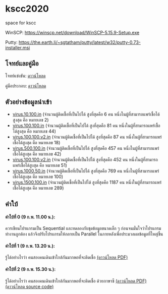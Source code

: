 # kscc2020

space for kscc  

WinSCP: https://winscp.net/download/WinSCP-5.15.9-Setup.exe

Putty: https://the.earth.li/~sgtatham/putty/latest/w32/putty-0.73-installer.msi

## โจทย์และคู่มือ

โจทย์แข่งขัน: [ดาวน์โหลด](task/c_virus_1_0_0.pdf) 

คู่มือประกอบ: [ดาวน์โหลด](KSCC_CONTEST_MANUAL.pdf) 

## ตัวอย่างข้อมูลนำเข้า

+ [virus.10.100.in](testcase/virus.10.100.in) (จำนวนผู้ติดเชื้อที่เป็นไปได้ สูงที่สุดคือ 6 คน หนึ่งในผู้ที่สามารถแพร่เชื้อได้สูงสุด คือ หมายเลข 2)
+ [virus.100.100.in](testcase/virus.100.100.in) (จำนวนผู้ติดเชื้อที่เป็นไปได้ สูงที่สุดคือ 81 คน หนึ่งในผู้ที่สามารถแพร่เชื้อได้สูงสุด คือ หมายเลข 44)
+ [virus.100.100.v2.in](testcase/virus.100.100.v2.in) (จำนวนผู้ติดเชื้อที่เป็นไปได้ สูงที่สุดคือ 87 คน หนึ่งในผู้ที่สามารถแพร่เชื้อได้สูงสุด คือ หมายเลข 18)
+ [virus.500.100.in](testcase/virus.500.100.in) (จำนวนผู้ติดเชื้อที่เป็นไปได้ สูงที่สุดคือ 457 คน หนึ่งในผู้ที่สามารถแพร่เชื้อได้สูงสุด คือ หมายเลข 42)
+ [virus.100.100.v2.in](testcase/virus.500.100.v2.in) (จำนวนผู้ติดเชื้อที่เป็นไปได้ สูงที่สุดคือ 452 คน หนึ่งในผู้ที่สามารถแพร่เชื้อได้สูงสุด คือ หมายเลข 51)
+ [virus.1000.50.in](testcase/virus.1000.50.in) (จำนวนผู้ติดเชื้อที่เป็นไปได้ สูงที่สุดคือ 769 คน หนึ่งในผู้ที่สามารถแพร่เชื้อได้สูงสุด คือ หมายเลข 100)
+ [virus.1500.100.in](testcase/virus.1500.100.in) (จำนวนผู้ติดเชื้อที่เป็นไปได้ สูงที่สุดคือ 1187 คน หนึ่งในผู้ที่สามารถแพร่เชื้อได้สูงสุด คือ หมายเลข 289)

## คำใบ้

#### คำใบ้ที่ 0 (9 ก.พ. 11.00 น.):  
ควรเขียนโปรแกรมเป็น Sequential และทดลองกับชุดข้อมูลขนาดเล็ก ๆ ก่อนจนมั่นใจว่าโปรแกรมทำงานถูกต้อง 
แล้วจึงปรับโปรแกรมให้กลายเป็น Parallel ในภายหลังเพื่อประมวลผลข้อมูลที่ใหญ่ขึ้น

#### คำใบ้ที่ 1 (9 ก.พ. 13.20 น.): 
รู้ได้อย่างไรว่า คนสองคนเดินเข้าใกล้กันมากพอที่จะติดเชื้อ [(ดาวน์โหลด PDF)](hint/hint_1_edited_5.pdf)

#### คำใบ้ที่ 2 (9 ก.พ. 15.30 น.): 
รู้ได้อย่างไรว่า คนสองคนเดินเข้าใกล้กันมากพอที่จะติดเชื้อ ด้วยภาษาซี [(ดาวน์โหลด PDF)](hint/hint_2_edited_2.pdf) [(ดาวน์โหลด source code)](hint/poly_dist_edited2.c)

